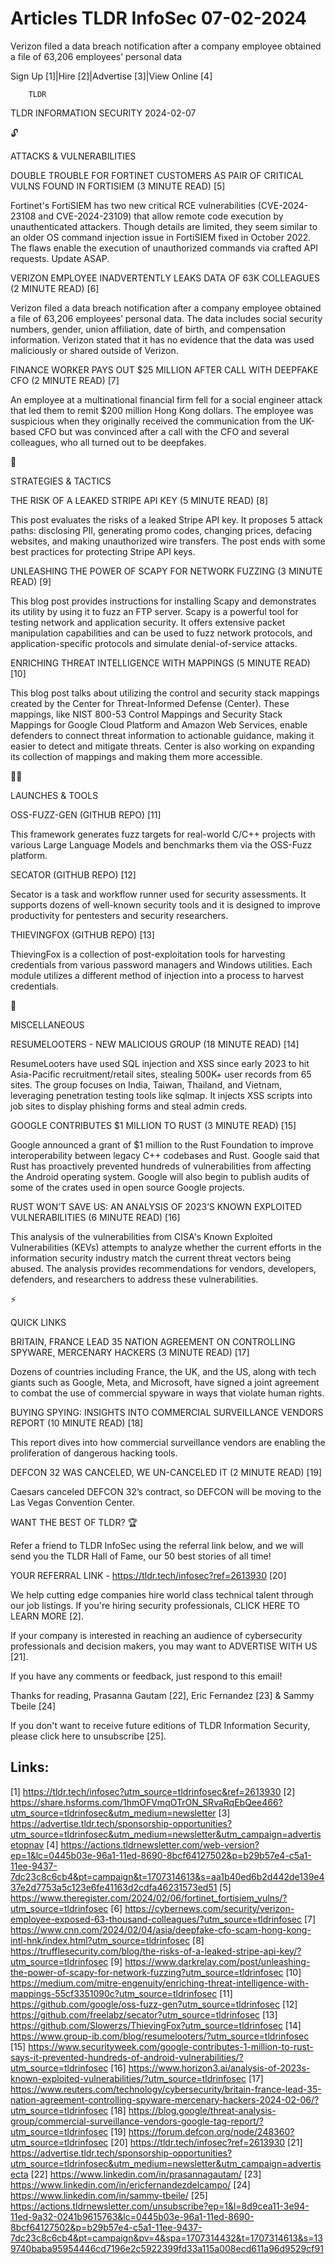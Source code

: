 # Articles TLDR InfoSec 07-02-2024

Verizon filed a data breach notification after a company employee
obtained a file of 63,206 employees’ personal data  

Sign Up [1]|Hire [2]|Advertise [3]|View Online [4] 

		TLDR 

TLDR INFORMATION SECURITY 2024-02-07

🔓 

ATTACKS & VULNERABILITIES

 DOUBLE TROUBLE FOR FORTINET CUSTOMERS AS PAIR OF CRITICAL VULNS FOUND
IN FORTISIEM (3 MINUTE READ) [5] 

 Fortinet's FortiSIEM has two new critical RCE vulnerabilities
(CVE-2024-23108 and CVE-2024-23109) that allow remote code execution
by unauthenticated attackers. Though details are limited, they seem
similar to an older OS command injection issue in FortiSIEM fixed in
October 2022. The flaws enable the execution of unauthorized commands
via crafted API requests. Update ASAP. 

 VERIZON EMPLOYEE INADVERTENTLY LEAKS DATA OF 63K COLLEAGUES (2 MINUTE
READ) [6] 

 Verizon filed a data breach notification after a company employee
obtained a file of 63,206 employees’ personal data. The data
includes social security numbers, gender, union affiliation, date of
birth, and compensation information. Verizon stated that it has no
evidence that the data was used maliciously or shared outside of
Verizon. 

 FINANCE WORKER PAYS OUT $25 MILLION AFTER CALL WITH DEEPFAKE CFO (2
MINUTE READ) [7] 

 An employee at a multinational financial firm fell for a social
engineer attack that led them to remit $200 million Hong Kong dollars.
The employee was suspicious when they originally received the
communication from the UK-based CFO but was convinced after a call
with the CFO and several colleagues, who all turned out to be
deepfakes. 

🧠 

STRATEGIES & TACTICS

 THE RISK OF A LEAKED STRIPE API KEY (5 MINUTE READ) [8] 

 This post evaluates the risks of a leaked Stripe API key. It proposes
5 attack paths: disclosing PII, generating promo codes, changing
prices, defacing websites, and making unauthorized wire transfers. The
post ends with some best practices for protecting Stripe API keys. 

 UNLEASHING THE POWER OF SCAPY FOR NETWORK FUZZING (3 MINUTE READ) [9]


 This blog post provides instructions for installing Scapy and
demonstrates its utility by using it to fuzz an FTP server. Scapy is a
powerful tool for testing network and application security. It offers
extensive packet manipulation capabilities and can be used to fuzz
network protocols, and application-specific protocols and simulate
denial-of-service attacks. 

 ENRICHING THREAT INTELLIGENCE WITH MAPPINGS (5 MINUTE READ) [10] 

 This blog post talks about utilizing the control and security stack
mappings created by the Center for Threat-Informed Defense (Center).
These mappings, like NIST 800-53 Control Mappings and Security Stack
Mappings for Google Cloud Platform and Amazon Web Services, enable
defenders to connect threat information to actionable guidance, making
it easier to detect and mitigate threats. Center is also working on
expanding its collection of mappings and making them more accessible. 

🧑‍💻 

LAUNCHES & TOOLS

 OSS-FUZZ-GEN (GITHUB REPO) [11] 

 This framework generates fuzz targets for real-world C/C++ projects
with various Large Language Models and benchmarks them via the
OSS-Fuzz platform. 

 SECATOR (GITHUB REPO) [12] 

 Secator is a task and workflow runner used for security assessments.
It supports dozens of well-known security tools and it is designed to
improve productivity for pentesters and security researchers. 

 THIEVINGFOX (GITHUB REPO) [13] 

 ThievingFox is a collection of post-exploitation tools for harvesting
credentials from various password managers and Windows utilities. Each
module utilizes a different method of injection into a process to
harvest credentials. 

🎁 

MISCELLANEOUS

 RESUMELOOTERS - NEW MALICIOUS GROUP (18 MINUTE READ) [14] 

 ResumeLooters have used SQL injection and XSS since early 2023 to hit
Asia-Pacific recruitment/retail sites, stealing 500K+ user records
from 65 sites. The group focuses on India, Taiwan, Thailand, and
Vietnam, leveraging penetration testing tools like sqlmap. It injects
XSS scripts into job sites to display phishing forms and steal admin
creds. 

 GOOGLE CONTRIBUTES $1 MILLION TO RUST (3 MINUTE READ) [15] 

 Google announced a grant of $1 million to the Rust Foundation to
improve interoperability between legacy C++ codebases and Rust. Google
said that Rust has proactively prevented hundreds of vulnerabilities
from affecting the Android operating system. Google will also begin to
publish audits of some of the crates used in open source Google
projects. 

 RUST WON’T SAVE US: AN ANALYSIS OF 2023’S KNOWN EXPLOITED
VULNERABILITIES (6 MINUTE READ) [16] 

 This analysis of the vulnerabilities from CISA's Known Exploited
Vulnerabilities (KEVs) attempts to analyze whether the current efforts
in the information security industry match the current threat vectors
being abused. The analysis provides recommendations for vendors,
developers, defenders, and researchers to address these
vulnerabilities. 

⚡ 

QUICK LINKS

 BRITAIN, FRANCE LEAD 35 NATION AGREEMENT ON CONTROLLING SPYWARE,
MERCENARY HACKERS (3 MINUTE READ) [17] 

 Dozens of countries including France, the UK, and the US, along with
tech giants such as Google, Meta, and Microsoft, have signed a joint
agreement to combat the use of commercial spyware in ways that violate
human rights. 

 BUYING SPYING: INSIGHTS INTO COMMERCIAL SURVEILLANCE VENDORS REPORT
(10 MINUTE READ) [18] 

 This report dives into how commercial surveillance vendors are
enabling the proliferation of dangerous hacking tools. 

 DEFCON 32 WAS CANCELED, WE UN-CANCELED IT (2 MINUTE READ) [19] 

 Caesars canceled DEFCON 32’s contract, so DEFCON will be moving to
the Las Vegas Convention Center. 

WANT THE BEST OF TLDR? 🏆

Refer a friend to TLDR InfoSec using the referral link below, and we
will send you the TLDR Hall of Fame, our 50 best stories of all time!

YOUR REFERRAL LINK - https://tldr.tech/infosec?ref=2613930 [20]

 We help cutting edge companies hire world class technical talent
through our job listings. If you're hiring security professionals,
CLICK HERE TO LEARN MORE [2]. 

If your company is interested in reaching an audience of cybersecurity
professionals and decision makers, you may want to ADVERTISE WITH US
[21]. 

If you have any comments or feedback, just respond to this email! 

Thanks for reading, 
Prasanna Gautam [22], Eric Fernandez [23] & Sammy Tbeile [24] 

If you don't want to receive future editions of TLDR Information
Security, please click here to unsubscribe [25]. 

 

Links:
------
[1] https://tldr.tech/infosec?utm_source=tldrinfosec&ref=2613930
[2] https://share.hsforms.com/1hmOFVmqOTrON_SRvaRqEbQee466?utm_source=tldrinfosec&utm_medium=newsletter
[3] https://advertise.tldr.tech/sponsorship-opportunities?utm_source=tldrinfosec&utm_medium=newsletter&utm_campaign=advertisetopnav
[4] https://actions.tldrnewsletter.com/web-version?ep=1&lc=0445b03e-96a1-11ed-8690-8bcf64127502&p=b29b57e4-c5a1-11ee-9437-7dc23c8c6cb4&pt=campaign&t=1707314613&s=aa1b40ed6b2d442de139e437e2d7753a5c123e6fe41163d2cdfa46231573ed51
[5] https://www.theregister.com/2024/02/06/fortinet_fortisiem_vulns/?utm_source=tldrinfosec
[6] https://cybernews.com/security/verizon-employee-exposed-63-thousand-colleagues/?utm_source=tldrinfosec
[7] https://www.cnn.com/2024/02/04/asia/deepfake-cfo-scam-hong-kong-intl-hnk/index.html?utm_source=tldrinfosec
[8] https://trufflesecurity.com/blog/the-risks-of-a-leaked-stripe-api-key/?utm_source=tldrinfosec
[9] https://www.darkrelay.com/post/unleashing-the-power-of-scapy-for-network-fuzzing?utm_source=tldrinfosec
[10] https://medium.com/mitre-engenuity/enriching-threat-intelligence-with-mappings-55cf3351090c?utm_source=tldrinfosec
[11] https://github.com/google/oss-fuzz-gen?utm_source=tldrinfosec
[12] https://github.com/freelabz/secator?utm_source=tldrinfosec
[13] https://github.com/Slowerzs/ThievingFox?utm_source=tldrinfosec
[14] https://www.group-ib.com/blog/resumelooters/?utm_source=tldrinfosec
[15] https://www.securityweek.com/google-contributes-1-million-to-rust-says-it-prevented-hundreds-of-android-vulnerabilities/?utm_source=tldrinfosec
[16] https://www.horizon3.ai/analysis-of-2023s-known-exploited-vulnerabilities/?utm_source=tldrinfosec
[17] https://www.reuters.com/technology/cybersecurity/britain-france-lead-35-nation-agreement-controlling-spyware-mercenary-hackers-2024-02-06/?utm_source=tldrinfosec
[18] https://blog.google/threat-analysis-group/commercial-surveillance-vendors-google-tag-report/?utm_source=tldrinfosec
[19] https://forum.defcon.org/node/248360?utm_source=tldrinfosec
[20] https://tldr.tech/infosec?ref=2613930
[21] https://advertise.tldr.tech/sponsorship-opportunities?utm_source=tldrinfosec&utm_medium=newsletter&utm_campaign=advertisecta
[22] https://www.linkedin.com/in/prasannagautam/
[23] https://www.linkedin.com/in/ericfernandezdelcampo/
[24] https://www.linkedin.com/in/sammy-tbeile/
[25] https://actions.tldrnewsletter.com/unsubscribe?ep=1&l=8d9cea11-3e94-11ed-9a32-0241b9615763&lc=0445b03e-96a1-11ed-8690-8bcf64127502&p=b29b57e4-c5a1-11ee-9437-7dc23c8c6cb4&pt=campaign&pv=4&spa=1707314432&t=1707314613&s=139740baba95954446cd7196e2c5922399fd33a115a008ecd611a96d9529cf91